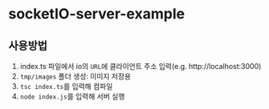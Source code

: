# socketIO-server-example

## 사용방법
1. index.ts 파일에서 io의 `URL`에 클라이언트 주소 입력(e.g. http://localhost:3000)
2. `tmp/images` 폴더 생성: 이미지 저장용
3. `tsc index.ts`를 입력해 컴파일
4. `node index.js`를 입력해 서버 실행
